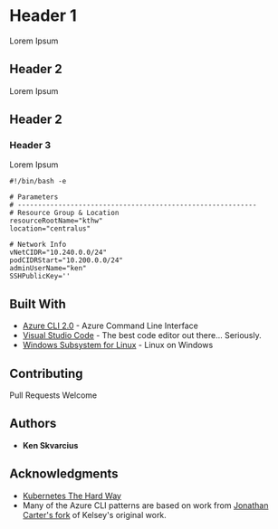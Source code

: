 # Header 1

Lorem Ipsum

## Header 2

Lorem Ipsum

## Header 2

### Header 3

Lorem Ipsum

```
#!/bin/bash -e

# Parameters
# -----------------------------------------------------------
# Resource Group & Location
resourceRootName="kthw"
location="centralus"

# Network Info
vNetCIDR="10.240.0.0/24"
podCIDRStart="10.200.0.0/24"
adminUserName="ken"
SSHPublicKey=''
```

## Built With

* [Azure CLI 2.0](https://docs.microsoft.com/en-us/cli/azure/install-azure-cli?view=azure-cli-latest) - Azure Command Line Interface
* [Visual Studio Code](https://code.visualstudio.com/) - The best code editor out there... Seriously.
* [Windows Subsystem for Linux](https://docs.microsoft.com/en-us/windows/wsl/install-win10) - Linux on Windows

## Contributing

Pull Requests Welcome

## Authors

* **Ken Skvarcius**

## Acknowledgments

* [Kubernetes The Hard Way](https://github.com/lostintangent/kubernetes-the-hard-way)
* Many of the Azure CLI patterns are based on work from [Jonathan Carter's fork](https://github.com/lostintangent/kubernetes-the-hard-way) of Kelsey's original work.